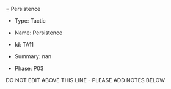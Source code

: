 = Persistence

* Type: Tactic

* Name: Persistence

* Id: TA11

* Summary: nan

* Phase: P03

DO NOT EDIT ABOVE THIS LINE - PLEASE ADD NOTES BELOW
